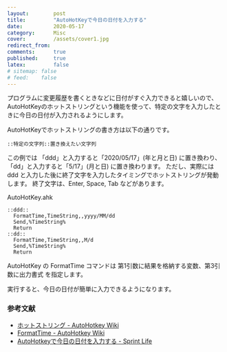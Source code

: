 ```yaml
---
layout:        post
title:         "AutoHotKeyで今日の日付を入力する"
date:          2020-05-17
category:      Misc
cover:         /assets/cover1.jpg
redirect_from:
comments:      true
published:     true
latex:         false
# sitemap: false
# feed:    false
---
```


プログラムに変更履歴を書くときなどに日付がすぐ入力できると嬉しいので、
AutoHotKeyのホットストリングという機能を使って、特定の文字を入力したときに今日の日付が入力されるようにします。

AutoHotKeyでホットストリングの書き方は以下の通りです。

```code
::特定の文字列::置き換えたい文字列
```

この例では
「ddd」と入力すると「2020/05/17」(年と月と日) に置き換わり、
「dd」と入力すると「5/17」(月と日) に置き換わります。
ただし、実際には ddd と入力した後に終了文字を入力したタイミングでホットストリングが発動します。
終了文字は、Enter, Space, Tab などがあります。

AutoHotKey.ahk

```code
::ddd::
  FormatTime,TimeString,,yyyy/MM/dd
  Send,%TimeString%
  Return
::dd::
  FormatTime,TimeString,,M/d
  Send,%TimeString%
  Return
```

AutoHotKey の FormatTime コマンドは 第1引数に結果を格納する変数、第3引数に出力書式 を指定します。

実行すると、今日の日付が簡単に入力できるようになります。

### 参考文献

- [ホットストリング - AutoHotkey Wiki](http://ahkwiki.net/Hotstrings)
- [FormatTime - AutoHotkey Wiki](http://ahkwiki.net/FormatTime)
- [AutoHotkeyで今日の日付を入力する - Sprint Life](http://sprint-life.hatenablog.com/entry/2015/03/22/214744)

